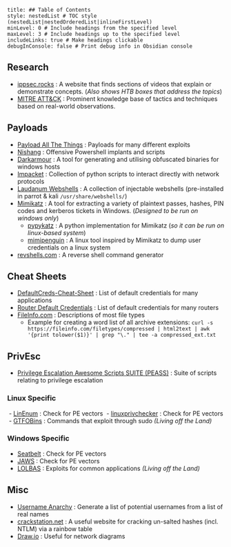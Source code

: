 ```table-of-contents
title: ## Table of Contents
style: nestedList # TOC style (nestedList|nestedOrderedList|inlineFirstLevel)
minLevel: 0 # Include headings from the specified level
maxLevel: 3 # Include headings up to the specified level
includeLinks: true # Make headings clickable
debugInConsole: false # Print debug info in Obsidian console
```
## Research
- [ippsec.rocks](https://ippsec.rocks/?#) : A website that finds sections of videos that explain or demonstrate concepts. (*Also shows HTB boxes that address the topics*)
- [MITRE ATT&CK](https://attack.mitre.org/) : Prominent knowledge base of tactics and techniques based on real-world observations.

## Payloads
- [Payload All The Things](https://github.com/swisskyrepo/PayloadsAllTheThings/blob/master/Methodology%20and%20Resources/Reverse%20Shell%20Cheatsheet.md) : Payloads for many different exploits
- [Nishang](https://github.com/samratashok/nishang) : Offensive Powershell implants and scripts
- [Darkarmour](https://github.com/bats3c/darkarmour) : A tool for generating and utilising obfuscated binaries for windows hosts
- [Impacket](https://github.com/SecureAuthCorp/impacket) : Collection of python scripts to interact directly with network protocols
- [Laudanum Webshells](https://github.com/jbarcia/Web-Shells/tree/master/laudanum) : A collection of injectable webshells (pre-installed in parrot & kali `/usr/share/webshells/`)
- [Mimikatz](https://github.com/gentilkiwi/mimikatz) : A tool for extracting a variety of plaintext passes, hashes, PIN codes and kerberos tickets in Windows. (*Designed to be run on windows only*)
	- [pypykatz](https://github.com/skelsec/pypykatz) : A python implementation for Mimikatz (*so it can be run on linux-based system*)
	- [mimipenguin](https://github.com/huntergregal/mimipenguin) : A linux tool inspired by Mimikatz to dump user credentials on a linux system
- [revshells.com](https://www.revshells.com/) : A reverse shell command generator

## Cheat Sheets
- [DefaultCreds-Cheat-Sheet](https://github.com/ihebski/DefaultCreds-cheat-sheet) : List of default credentials for many applications
- [Router Default Credentials](https://www.softwaretestinghelp.com/default-router-username-and-password-list/) : List of default credentials for many routers
- [FileInfo.com](https://fileinfo.com/filetypes/) : Descriptions of most file types
	- Example for creating a word list of all archive extensions: `curl -s https://fileinfo.com/filetypes/compressed | html2text | awk '{print tolower($1)}' | grep "\." | tee -a compressed_ext.txt`

## PrivEsc
- [Privilege Escalation Awesome Scripts SUITE (PEASS)](https://github.com/carlospolop/privilege-escalation-awesome-scripts-suite) : Suite of scripts relating to privilege escalation
### Linux Specific
 - [LinEnum](https://github.com/rebootuser/LinEnum.git) : Check for PE vectors
 - [linuxprivchecker](https://github.com/sleventyeleven/linuxprivchecker) : Check for PE vectors
 - [GTFOBins](https://gtfobins.github.io/) : Commands that exploit through sudo *(Living off the Land)*
### Windows Specific
- [Seatbelt](https://github.com/GhostPack/Seatbelt) : Check for PE vectors
- [JAWS](https://github.com/411Hall/JAWS) : Check for PE vectors
- [LOLBAS](https://lolbas-project.github.io/#) : Exploits for common applications *(Living off the Land)*

## Misc
- [Username Anarchy](https://github.com/urbanadventurer/username-anarchy) : Generate a list of potential usernames from a list of real names
- [crackstation.net](https://crackstation.net/) : A useful website for cracking un-salted hashes (incl. NTLM) via a rainbow table
- [Draw.io](https://draw.io/) : Useful for network diagrams